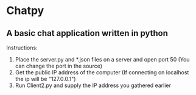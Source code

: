 # Chatpy
**A basic chat application written in python**
---
Instructions:
1. Place the server.py and *.json files on a server and open port 50 (You can change the port in the source)
2. Get the public IP address of the computer (If connecting on localhost the ip will be "127.0.0.1")
3. Run Client2.py and supply the IP address you gathered earlier
